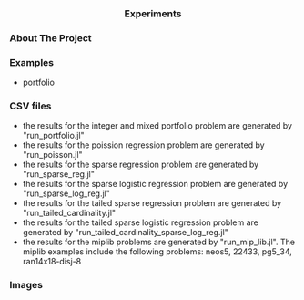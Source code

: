 <a name="readme-top"></a>

<h3 align="center">Experiments</h3>

<!-- ABOUT THE PROJECT -->
### About The Project

### Examples
- portfolio

### CSV files
- the results for the integer and mixed portfolio problem are generated by "run_portfolio.jl"
- the results for the poission regression problem are generated by "run_poisson.jl"
- the results for the sparse regression problem are generated by "run_sparse_reg.jl"
- the results for the sparse logistic regression problem are generated by "run_sparse_log_reg.jl"
- the results for the tailed sparse regression problem are generated by "run_tailed_cardinality.jl"
- the results for the tailed sparse logistic regression problem are generated by "run_tailed_cardinality_sparse_log_reg.jl"
- the results for the miplib problems are generated by "run_mip_lib.jl". The miplib examples include the following problems: neos5, 22433, pg5_34, ran14x18-disj-8
<!-- * npm
  ```sh
  npm install npm@latest -g
  ``` -->

### Images

   <!-- ```sh
   git clone https://github.com/github_username/repo_name.git
   ```
 -->







